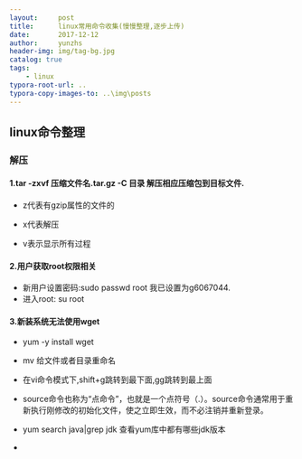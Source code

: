 ```yaml
---
layout:     post
title:      linux常用命令收集(慢慢整理,逐步上传)
date:       2017-12-12
author:     yunzhs
header-img: img/tag-bg.jpg
catalog: true
tags:
    - linux
typora-root-url: ..
typora-copy-images-to: ..\img\posts
---
```


## linux命令整理

### 解压 

#### 	1.tar  -zxvf   压缩文件名.tar.gz -C 目录   解压相应压缩包到目标文件.

- z代表有gzip属性的文件的

- x代表解压

- v表示显示所有过程


#### 2.用户获取root权限相关

- 新用户设置密码:sudo  passwd root    我已设置为g6067044.
- 进入root: su root

#### 3.新装系统无法使用wget

- yum -y install wget 





- mv 给文件或者目录重命名
- 在vi命令模式下,shift+g跳转到最下面,gg跳转到最上面
- source命令也称为“点命令”，也就是一个点符号（.）。source命令通常用于重新执行刚修改的初始化文件，使之立即生效，而不必注销并重新登录。
- yum search java|grep jdk  查看yum库中都有哪些jdk版本
- ​

